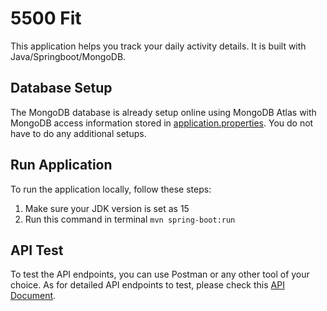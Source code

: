 # 5500 Fit
This application helps you track your daily activity details. It is built with Java/Springboot/MongoDB.

## Database Setup
The MongoDB database is already setup online using MongoDB Atlas with MongoDB access information stored in [application.properties](project/src/main/resources/application.properties). You do not have to do any additional setups.


## Run Application
To run the application locally, follow these steps:

1. Make sure your JDK version is set as 15
2. Run this command in terminal `mvn spring-boot:run`  

## API Test
To test the API endpoints, you can use Postman or any other tool of your choice. As for detailed API endpoints to test, please check this [API Document](https://docs.google.com/document/d/1VFA4bvL453Qteau0EMPNv3REVsG9eINMTQ-SyOcWflU/edit?usp=sharing).
